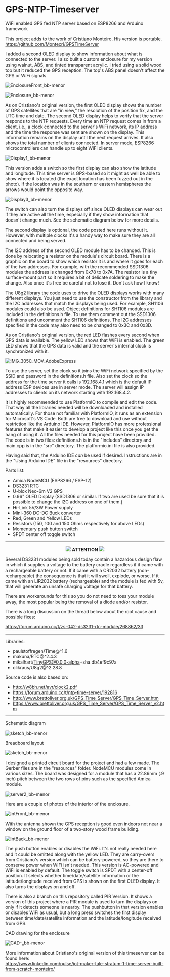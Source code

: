 # GPS-NTP-Timeserver
WiFi enabled GPS fed NTP server based on ESP8266 and Arduino framework 

This project adds to the work of Cristiano Monteiro. His version is portable.<br>
https://github.com/Montecri/GPSTimeServer

I added a second OLED display to show information about what is connected to the server. I also built a custom enclosure for my version 
using walnut, ABS, and tinted transparent acrylic. I tried using a solid wood top but it reduced the GPS reception. The top's ABS panel doesn't 
affect the GPS or WiFi signals. 

![EnclosureFront_bb-menor](https://github.com/mmarkin/GPS-NTP-Timeserver/blob/main/IMAGES/EnclosureFront.JPG)

![Enclosure_bb-menor](https://github.com/mmarkin/GPS-NTP-Timeserver/blob/main/IMAGES/Enclosure.JPG)

As on Cristiano's original version, the first OLED display shows the number of GPS satellites that are "in view," the resolution 
of the position fix, and the UTC time and date. The second OLED display helps to verify that the server responds to the NTP requests. 
Every time an NTP request comes in from a client, i.e., a clock connected to the server's WiFi network, its IP address and the time 
the response was sent are shown on the display. This information remains on the display until the next request arrives. It also shows 
the total number of clients connected. In server mode, ESP8266 microcontrollers can handle up to eight WiFi clients.

![Display1_bb-menor](https://github.com/mmarkin/GPS-NTP-Timeserver/blob/main/IMAGES/Display1.jpg)

This version adds a switch so the first display can also show the latitude and longitude. This time server is GPS-based so it 
might as well be able to show where it is located (the exact location has been fuzzed out in the photo). If the location was 
in the southern or eastern hemispheres the arrows would point the opposite way.

![Display3_bb-menor](https://github.com/mmarkin/GPS-NTP-Timeserver/blob/main/IMAGES/Display3.jpg)

The switch can also turn the displays off since OLED displays can wear out if they are active all the time, especially if they 
show information that doesn't change much. See the schematic diagram below for more details.    

The second display is optional, the code posted here runs without it. However, with multiple clocks it's a handy way to 
make sure they are all connected and being served. 

The I2C address of the second OLED module has to be changed. This is done by relocating a resistor on the module's circuit
board. There is a graphic on the board to show which resistor it is and where it goes for each of the two addresses. For example,
with the recommended SSD1306 modules the address is changed from 0x78 to 0x7A. The resistor is a tiny surface-mount part so 
it requires a bit of delicate soldering to make the change. Also once it's free be careful not to lose it. Don't ask how I know!

The U8g2 library the code uses to drive the OLED displays works with many different displays. 
You just need to use the constructor from the library and the I2C addresses that match the displays being used.
For example, SH1106 modules could also be used. Object definitions for SH1106 modules are included in the definitions.h file. 
To use them comment out the SSD1306 definitions and uncomment the SH1106 definitions. 
The I2C addresses specified in the code may also need to be changed to 0x3C and 0x3D. 

As on Cristiano's original version, the red LED flashes every second when GPS data is available.
The yellow LED shows that WiFi is enabled. The green LED shows that the GPS data is valid and the server's 
internal clock is synchronized with it.

![IMG_3050_MOV_AdobeExpress](https://user-images.githubusercontent.com/32185145/219906084-103e5c18-b03a-4c53-9235-e16533b12cdc.gif)

To use the server, set the clock so it joins the WiFi network specified by the SSID and password in the definitions.h 
file. Also set the clock so the address for the time server it calls is 192.168.4.1 which is the default IP address ESP 
devices use in server mode. The server will assign IP addresses to clients on its network starting with 192.168.4.2.

It is highly recommended to use PlatformIO to compile and edit the code. That way all the libraries needed will be 
downloaded and installed automatically. For those not familiar with PlatformIO, it runs as an extension for Microsoft's VS Code. 
Both are free to download and use without restriction like the Arduino IDE. However, PlatformIO has more professional features 
that make it easier to develop a project like this once you get the hang of using it.
All the files needed for this project have been provided. The code is in two files: definitions.h is in the "includes" directory 
and main.cpp is in the "src" directory. The platformio.ini file is also provided.   

Having said that, the Arduino IDE <i>can</i> be used if desired. Instructions are in the "Using Arduino IDE" file in the "resources" directory.

Parts list:

- Amica NodeMCU (ESP8266 / ESP-12)                   
- DS3231 RTC
- U-blox Neo-6m V2 GPS
- 0.96" OLED Display (SSD1306 or similar. 
  If two are used be sure that it is possible to change the I2C address on one of them.) 
- Hi-Link 5V/3W Power supply
- Mini-360 DC-DC Buck converter
- Red, Green and Yellow LEDs
- Resistors (150, 100 and 150 Ohms respectively for above LEDs)
- Momentary push button switch
- SPDT center off toggle switch

---
<p align="center"><img src="https://user-images.githubusercontent.com/38574378/132773469-08fb7b59-2f9d-4641-9665-c8d50d3904bc.png">  
<b>ATTENTION</b> <img src="https://user-images.githubusercontent.com/38574378/132773469-08fb7b59-2f9d-4641-9665-c8d50d3904bc.png"></p> 

Several DS3231 modules being sold today contain a hazardous design flaw in which it supplies a voltage to the battery cradle 
regardless if it came with a rechargeable battery or not. 
If it came with a CR2032 battery (non-rechargeable) the consequence is that it will swell, explode, or worse. 
If it came with an LIR2032 battery (rechargeable) and the module is fed with 5v, that will generate an unsafe charging voltage for 
that battery.

There are workarounds for this so you do not need to toss your module away, the most popular being the removal of a diode and/or 
resistor.

There is a long discussion on the thread below about the root cause and possible fixes:

https://forum.arduino.cc/t/zs-042-ds3231-rtc-module/268862/33

---

Libraries:

- paulstoffregen/Time@^1.6
- makuna/RTC@^2.4.3
- mikalhart/TinyGPS@0.0.0-alpha+sha.db4ef9c97a
- olikraus/U8g2@^2.28.8

Source code is also based on:<br>
- http://w8bh.net/avr/clock2.pdf
- https://forum.arduino.cc/t/ntp-time-server/192816
- http://www.brettoliver.org.uk/GPS_Time_Server/GPS_Time_Server.htm
- https://www.brettoliver.org.uk/GPS_Time_Server/GPS_Time_Server_v2.htm

---

Schematic diagram

![sketch_bb-menor](https://github.com/mmarkin/GPS-NTP-Timeserver/blob/main/resources/Schematic2.png)

Breadboard layout

![sketch_bb-menor](https://github.com/mmarkin/GPS-NTP-Timeserver/blob/main/resources/sketch2_bb.png)

I designed a printed circuit board for the project and had a few made. The Gerber files are in the "resources" folder.
NodeMCU modules come in various sizes. The board was designed for a module that has a 22.86mm (.9 inch) pitch between 
the two rows of pins such as the specified Amica module.  

![server2_bb-menor](https://github.com/mmarkin/GPS-NTP-Timeserver/blob/main/IMAGES/Server%202.JPG)

Here are a couple of photos of the interior of the enclosure.

![intFront_bb-menor](https://github.com/mmarkin/GPS-NTP-Timeserver/blob/main/IMAGES/NewInteriorFront2.JPG)

With the antenna shown the GPS reception is good even indoors not near a window on the ground floor of a two-story 
wood frame building.

![intBack_bb-menor](https://github.com/mmarkin/GPS-NTP-Timeserver/blob/main/IMAGES/NewInteriorBack.JPG)

The push button enables or disables the WiFi. It's not really needed here and it could be omitted along with the yellow LED. 
They are carry-overs from Cristiano's version which can be battery-powered, so they are there to conserve power when WiFi isn't needed.
This version is AC-powered and WiFi is enabled by default.
The toggle switch is SPDT with a center-off position. It selects whether time/date/satellite information or the latitude/longitude
received from GPS is shown on the first OLED display. It also turns the displays on and off.

There is also a branch on this repository called PIR Version. It shows a version of this project where a PIR module is
used to turn the displays on only if it detects someone is nearby. The pushbutton in that version enables or disables WiFi as usual, 
but a long press switches the first display between time/date/satellite information and the latitude/longitude received from GPS. 

CAD drawing for the enclosure

![CAD-_bb-menor](https://github.com/mmarkin/GPS-NTP-Timeserver/blob/main/IMAGES/Enclosure.png)

More information about Cristiano's original version of this timeserver can be found here:<br>
https://www.linkedin.com/pulse/iot-maker-tale-stratum-1-time-server-built-from-scratch-monteiro/

